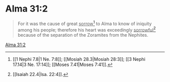# Alma 31:2

> For it was the cause of great <u>sorrow</u>[^a] to Alma to know of iniquity among his people; therefore his heart was exceedingly <u>sorrowful</u>[^b] because of the separation of the Zoramites from the Nephites.

[Alma 31:2](https://www.churchofjesuschrist.org/study/scriptures/bofm/alma/31?lang=eng&id=p2#p2)


[^a]: [[1 Nephi 7.8|1 Ne. 7:8]]; [[Mosiah 28.3|Mosiah 28:3]]; [[3 Nephi 17.14|3 Ne. 17:14]]; [[Moses 7.41|Moses 7:41]].  
[^b]: [[Isaiah 22.4|Isa. 22:4]].  
